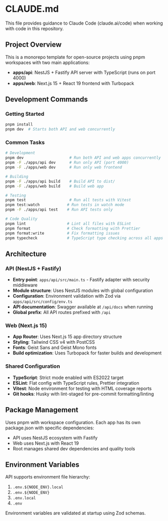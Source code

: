 # CLAUDE.md

This file provides guidance to Claude Code (claude.ai/code) when working with code in this repository.

## Project Overview

This is a monorepo template for open-source projects using pnpm workspaces with two main applications:

- **apps/api**: NestJS + Fastify API server with TypeScript (runs on port 4000)
- **apps/web**: Next.js 15 + React 19 frontend with Turbopack

## Development Commands

### Getting Started

```bash
pnpm install
pnpm dev  # Starts both API and web concurrently
```

### Common Tasks

```bash
# Development
pnpm dev                    # Run both API and web apps concurrently
pnpm -F ./apps/api dev      # Run only API (port 4000)
pnpm -F ./apps/web dev      # Run only web frontend

# Building
pnpm -F ./apps/api build    # Build API to dist/
pnpm -F ./apps/web build    # Build web app

# Testing
pnpm test                   # Run all tests with Vitest
pnpm test:watch            # Run tests in watch mode
pnpm -F ./apps/api test    # Run API tests only

# Code Quality
pnpm lint                  # Lint all files with ESLint
pnpm format                # Check formatting with Prettier
pnpm format:write          # Fix formatting issues
pnpm typecheck             # TypeScript type checking across all apps
```

## Architecture

### API (NestJS + Fastify)

- **Entry point**: `apps/api/src/main.ts` - Fastify adapter with security middleware
- **Module structure**: Uses NestJS modules with global configuration
- **Configuration**: Environment validation with Zod via `apps/api/src/config/env.ts`
- **API documentation**: Swagger available at `/api/docs` when running
- **Global prefix**: All API routes prefixed with `/api`

### Web (Next.js 15)

- **App Router**: Uses Next.js 15 app directory structure
- **Styling**: Tailwind CSS v4 with PostCSS
- **Fonts**: Geist Sans and Geist Mono fonts
- **Build optimization**: Uses Turbopack for faster builds and development

### Shared Configuration

- **TypeScript**: Strict mode enabled with ES2022 target
- **ESLint**: Flat config with TypeScript rules, Prettier integration
- **Vitest**: Node environment for testing with HTML coverage reports
- **Git hooks**: Husky with lint-staged for pre-commit formatting/linting

## Package Management

Uses pnpm with workspace configuration. Each app has its own package.json with specific dependencies:

- API uses NestJS ecosystem with Fastify
- Web uses Next.js with React 19
- Root manages shared dev dependencies and quality tools

## Environment Variables

API supports environment file hierarchy:

1. `.env.${NODE_ENV}.local`
2. `.env.${NODE_ENV}`
3. `.env.local`
4. `.env`

Environment variables are validated at startup using Zod schemas.
